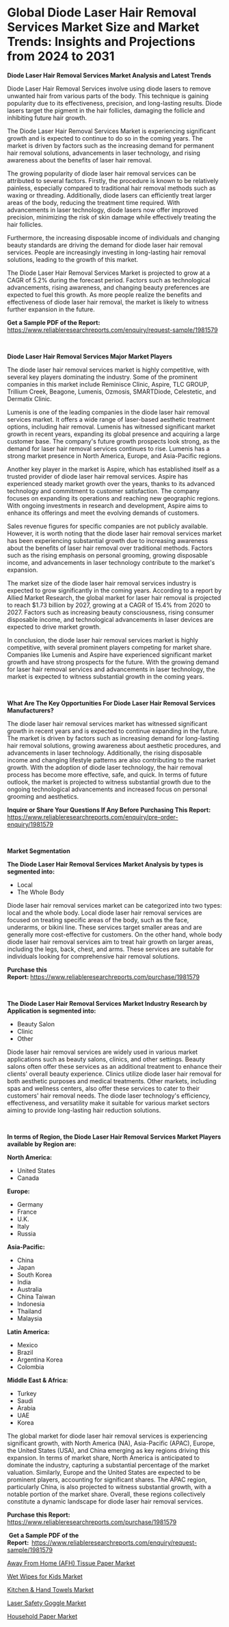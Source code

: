 <p><h1>Global Diode Laser Hair Removal Services Market Size and Market Trends: Insights and Projections from 2024 to 2031</h1></p><p><strong>Diode Laser Hair Removal Services Market Analysis and Latest Trends</strong></p>
<p><p>Diode Laser Hair Removal Services involve using diode lasers to remove unwanted hair from various parts of the body. This technique is gaining popularity due to its effectiveness, precision, and long-lasting results. Diode lasers target the pigment in the hair follicles, damaging the follicle and inhibiting future hair growth.</p><p>The Diode Laser Hair Removal Services Market is experiencing significant growth and is expected to continue to do so in the coming years. The market is driven by factors such as the increasing demand for permanent hair removal solutions, advancements in laser technology, and rising awareness about the benefits of laser hair removal.</p><p>The growing popularity of diode laser hair removal services can be attributed to several factors. Firstly, the procedure is known to be relatively painless, especially compared to traditional hair removal methods such as waxing or threading. Additionally, diode lasers can efficiently treat larger areas of the body, reducing the treatment time required. With advancements in laser technology, diode lasers now offer improved precision, minimizing the risk of skin damage while effectively treating the hair follicles.</p><p>Furthermore, the increasing disposable income of individuals and changing beauty standards are driving the demand for diode laser hair removal services. People are increasingly investing in long-lasting hair removal solutions, leading to the growth of this market.</p><p>The Diode Laser Hair Removal Services Market is projected to grow at a CAGR of 5.2% during the forecast period. Factors such as technological advancements, rising awareness, and changing beauty preferences are expected to fuel this growth. As more people realize the benefits and effectiveness of diode laser hair removal, the market is likely to witness further expansion in the future.</p></p>
<p><strong>Get a Sample PDF of the Report:&nbsp;</strong> <a href="https://www.reliableresearchreports.com/enquiry/request-sample/1981579">https://www.reliableresearchreports.com/enquiry/request-sample/1981579</a></p>
<p>&nbsp;</p>
<p><strong>Diode Laser Hair Removal Services Major Market Players</strong></p>
<p><p>The diode laser hair removal services market is highly competitive, with several key players dominating the industry. Some of the prominent companies in this market include Reminisce Clinic, Aspire, TLC GROUP, Trillium Creek, Beagone, Lumenis, Ozmosis, SMARTDiode, Celestetic, and Dermatix Clinic.</p><p>Lumenis is one of the leading companies in the diode laser hair removal services market. It offers a wide range of laser-based aesthetic treatment options, including hair removal. Lumenis has witnessed significant market growth in recent years, expanding its global presence and acquiring a large customer base. The company's future growth prospects look strong, as the demand for laser hair removal services continues to rise. Lumenis has a strong market presence in North America, Europe, and Asia-Pacific regions.</p><p>Another key player in the market is Aspire, which has established itself as a trusted provider of diode laser hair removal services. Aspire has experienced steady market growth over the years, thanks to its advanced technology and commitment to customer satisfaction. The company focuses on expanding its operations and reaching new geographic regions. With ongoing investments in research and development, Aspire aims to enhance its offerings and meet the evolving demands of customers.</p><p>Sales revenue figures for specific companies are not publicly available. However, it is worth noting that the diode laser hair removal services market has been experiencing substantial growth due to increasing awareness about the benefits of laser hair removal over traditional methods. Factors such as the rising emphasis on personal grooming, growing disposable income, and advancements in laser technology contribute to the market's expansion.</p><p>The market size of the diode laser hair removal services industry is expected to grow significantly in the coming years. According to a report by Allied Market Research, the global market for laser hair removal is projected to reach $1.73 billion by 2027, growing at a CAGR of 15.4% from 2020 to 2027. Factors such as increasing beauty consciousness, rising consumer disposable income, and technological advancements in laser devices are expected to drive market growth.</p><p>In conclusion, the diode laser hair removal services market is highly competitive, with several prominent players competing for market share. Companies like Lumenis and Aspire have experienced significant market growth and have strong prospects for the future. With the growing demand for laser hair removal services and advancements in laser technology, the market is expected to witness substantial growth in the coming years.</p></p>
<p>&nbsp;</p>
<p><strong>What Are The Key Opportunities For Diode Laser Hair Removal Services Manufacturers?</strong></p>
<p><p>The diode laser hair removal services market has witnessed significant growth in recent years and is expected to continue expanding in the future. The market is driven by factors such as increasing demand for long-lasting hair removal solutions, growing awareness about aesthetic procedures, and advancements in laser technology. Additionally, the rising disposable income and changing lifestyle patterns are also contributing to the market growth. With the adoption of diode laser technology, the hair removal process has become more effective, safe, and quick. In terms of future outlook, the market is projected to witness substantial growth due to the ongoing technological advancements and increased focus on personal grooming and aesthetics.</p></p>
<p><strong>Inquire or Share Your Questions If Any Before Purchasing This Report:</strong> <a href="https://www.reliableresearchreports.com/enquiry/pre-order-enquiry/1981579">https://www.reliableresearchreports.com/enquiry/pre-order-enquiry/1981579</a></p>
<p>&nbsp;</p>
<p><strong>Market Segmentation</strong></p>
<p><strong>The Diode Laser Hair Removal Services Market Analysis by types is segmented into:</strong></p>
<p><ul><li>Local</li><li>The Whole Body</li></ul></p>
<p><p>Diode laser hair removal services market can be categorized into two types: local and the whole body. Local diode laser hair removal services are focused on treating specific areas of the body, such as the face, underarms, or bikini line. These services target smaller areas and are generally more cost-effective for customers. On the other hand, whole body diode laser hair removal services aim to treat hair growth on larger areas, including the legs, back, chest, and arms. These services are suitable for individuals looking for comprehensive hair removal solutions.</p></p>
<p><strong>Purchase this Report:&nbsp;</strong><a href="https://www.reliableresearchreports.com/purchase/1981579">https://www.reliableresearchreports.com/purchase/1981579</a></p>
<p>&nbsp;</p>
<p><strong>The Diode Laser Hair Removal Services Market Industry Research by Application is segmented into:</strong></p>
<p><ul><li>Beauty Salon</li><li>Clinic</li><li>Other</li></ul></p>
<p><p>Diode laser hair removal services are widely used in various market applications such as beauty salons, clinics, and other settings. Beauty salons often offer these services as an additional treatment to enhance their clients' overall beauty experience. Clinics utilize diode laser hair removal for both aesthetic purposes and medical treatments. Other markets, including spas and wellness centers, also offer these services to cater to their customers' hair removal needs. The diode laser technology's efficiency, effectiveness, and versatility make it suitable for various market sectors aiming to provide long-lasting hair reduction solutions.</p></p>
<p>&nbsp;</p>
<p><strong>In terms of Region, the Diode Laser Hair Removal Services Market Players available by Region are:</strong></p>
<p>
    <p> <strong> North America: </strong>
        <ul>
            <li>United States</li>
            <li>Canada</li>
        </ul>
        </p> 
    <p> <strong> Europe: </strong>
        <ul>
            <li>Germany</li>
            <li>France</li>
            <li>U.K.</li>
            <li>Italy</li>
            <li>Russia</li>
        </ul>
        </p> 
    <p> <strong> Asia-Pacific: </strong>
        <ul>
            <li>China</li>
            <li>Japan</li>
            <li>South Korea</li>
            <li>India</li>
            <li>Australia</li>
            <li>China Taiwan</li>
            <li>Indonesia</li>
            <li>Thailand</li>
            <li>Malaysia</li>
        </ul>
        </p> 
    <p> <strong> Latin America: </strong>
        <ul>
            <li>Mexico</li>
            <li>Brazil</li>
            <li>Argentina Korea</li>
            <li>Colombia</li>
        </ul>
        </p> 
    <p> <strong> Middle East & Africa: </strong>
        <ul>
            <li>Turkey</li>
            <li>Saudi</li>
            <li>Arabia</li>
            <li>UAE</li>
            <li>Korea</li>
        </ul>
    </p>
    </p>
<p><p>The global market for diode laser hair removal services is experiencing significant growth, with North America (NA), Asia-Pacific (APAC), Europe, the United States (USA), and China emerging as key regions driving this expansion. In terms of market share, North America is anticipated to dominate the industry, capturing a substantial percentage of the market valuation. Similarly, Europe and the United States are expected to be prominent players, accounting for significant shares. The APAC region, particularly China, is also projected to witness substantial growth, with a notable portion of the market share. Overall, these regions collectively constitute a dynamic landscape for diode laser hair removal services.</p></p>
<p><strong>Purchase this Report: </strong><a href="https://www.reliableresearchreports.com/purchase/1981579">https://www.reliableresearchreports.com/purchase/1981579</a></p>
<p>&nbsp;<strong>Get a Sample PDF of the Report:&nbsp;&nbsp;</strong><a href="https://www.reliableresearchreports.com/enquiry/request-sample/1981579">https://www.reliableresearchreports.com/enquiry/request-sample/1981579</a></p>
<p><strong></strong></p>
<p><p><a href="https://medium.com/p/2841a894f7d4/edit">Away From Home (AFH) Tissue Paper Market</a></p><p><a href="https://medium.com/p/51a4c4943850/edit">Wet Wipes for Kids Market</a></p><p><a href="https://medium.com/@benjaminrice16/kitchen-amp-hand-towels-market-analysis-and-sze-forecasted-for-period-from-2024-to-2031-b8ebe1ee53f3">Kitchen & Hand Towels Market</a></p><p><a href="https://medium.com/p/12bdd1d24748/edit">Laser Safety Goggle Market</a></p><p><a href="https://medium.com/@benjaminrice16/household-paper-market-exploring-market-share-market-trends-and-future-growth-c339a085378e">Household Paper Market</a></p></p>